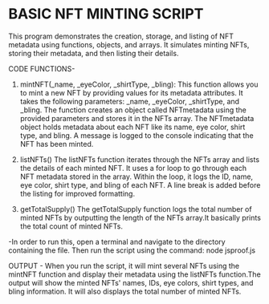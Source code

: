 # BASIC NFT MINTING SCRIPT 

This program demonstrates the creation, storage, and listing of NFT metadata using functions, objects, and arrays. It simulates minting NFTs, storing their metadata, and then listing their details.


CODE FUNCTIONS-
1) mintNFT(_name, _eyeColor, _shirtType, _bling):
This function allows you to mint a new NFT by providing values for its metadata attributes. It takes the following parameters: _name, _eyeColor, _shirtType, and _bling. The function creates an object called NFTmetadata using the provided parameters and stores it in the NFTs array. The NFTmetadata object holds metadata about each NFT like its name, eye color, shirt type, and bling. A message is logged to the console indicating that the NFT has been minted.

2) listNFTs()
The listNFTs function iterates through the NFTs array and lists the details of each minted NFT. It uses a for loop to go through each NFT metadata stored in the array. Within the loop, it logs the ID, name, eye color, shirt type, and bling of each NFT. A line break is added before the listing for improved formatting.

3) getTotalSupply()
The getTotalSupply function  logs the total number of minted NFTs by outputting the length of the NFTs array.It basically prints the total count of minted NFTs.


-In order to run this, open a terminal and navigate to the directory containing the file. Then run the script using the command: node jsproof.js

OUTPUT - 
When you run the script, it will mint several NFTs using the mintNFT function and display their metadata using the listNFTs function.The output will show the minted NFTs' names, IDs, eye colors, shirt types, and bling information. It will also displays the total number of minted NFTs.

